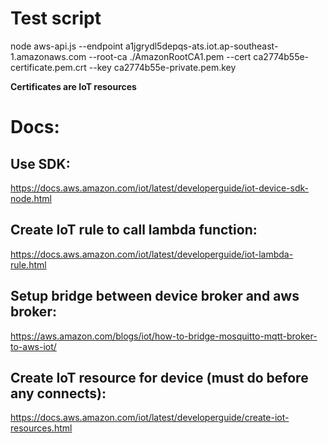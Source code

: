 # Test script

node aws-api.js --endpoint a1jgrydl5depqs-ats.iot.ap-southeast-1.amazonaws.com --root-ca ./AmazonRootCA1.pem --cert ca2774b55e-certificate.pem.crt --key ca2774b55e-private.pem.key

**Certificates are IoT resources**

# Docs:

## Use SDK:

https://docs.aws.amazon.com/iot/latest/developerguide/iot-device-sdk-node.html

## Create IoT rule to call lambda function:

https://docs.aws.amazon.com/iot/latest/developerguide/iot-lambda-rule.html

## Setup bridge between device broker and aws broker:

https://aws.amazon.com/blogs/iot/how-to-bridge-mosquitto-mqtt-broker-to-aws-iot/

## Create IoT resource for device (must do before any connects):

https://docs.aws.amazon.com/iot/latest/developerguide/create-iot-resources.html
